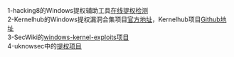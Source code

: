 1-hacking8的Windows提权辅助工具[在线提权检测](https://i.hacking8.com/tiquan/)  
2-Kernelhub的Windows提权漏洞合集项目[官方地址](http://kernelhub.ascotbe.com/)，Kernelhub项目[Github地址](https://github.com/Ascotbe/Kernelhub)  
3-SecWiki的[windows-kernel-exploits项目](https://github.com/SecWiki/windows-kernel-exploits)  
4-uknowsec中的[提权项目](https://github.com/uknowsec)  
